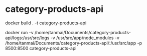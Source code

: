 # category-products-api

docker build . -t category-products-api

docker run -v /home/tanmai/Documents/category-products-api/logs:/usr/src/logs -v /usr/src/app/node_modules -v /home/tanmai/Documents/category-products-api/:/usr/src/app -p 8500:8500 category-products-api
